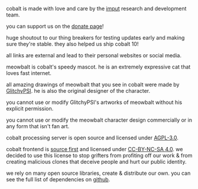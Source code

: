 <script lang="ts">
    import { contacts, docs } from "$lib/env";
    import { t } from "$lib/i18n/translations";

    import SectionHeading from "$components/misc/SectionHeading.svelte";
    import BetaTesters from "$components/misc/BetaTesters.svelte";
</script>

<section id="imput">
<SectionHeading
    title="imput"
    sectionId="imput"
/>

cobalt is made with love and care by the [imput](https://imput.net/) research
and development team.

you can support us on the [donate page](/donate)!
</section>

<section id="testers">
<SectionHeading
    title={$t("about.heading.testers")}
    sectionId="testers"
/>

huge shoutout to our thing breakers for testing updates early and making sure
they're stable. they also helped us ship cobalt 10! <BetaTesters />

all links are external and lead to their personal websites or social media.
</section>

<section id="meowbalt">
<SectionHeading
    title={$t("general.meowbalt")}
    sectionId="meowbalt"
/>

meowbalt is cobalt's speedy mascot. he is an extremely expressive cat that loves
fast internet.

all amazing drawings of meowbalt that you see in cobalt were made by
[GlitchyPSI](https://glitchypsi.xyz/). he is also the original designer of the
character.

you cannot use or modify GlitchyPSI's artworks of meowbalt without his explicit
permission.

you cannot use or modify the meowbalt character design commercially or in any
form that isn't fan art.
</section>

<section id="licenses">
<SectionHeading
    title={$t("about.heading.licenses")}
    sectionId="licenses"
/>

cobalt processing server is open source and licensed under
[AGPL-3.0]({docs.apiLicense}).

cobalt frontend is [source first](https://sourcefirst.com/) and licensed under
[CC-BY-NC-SA 4.0]({docs.webLicense}). we decided to use this license to stop
grifters from profiting off our work & from creating malicious clones that
deceive people and hurt our public identity.

we rely on many open source libraries, create & distribute our own. you can see
the full list of dependencies on [github]({contacts.github}).
</section>
